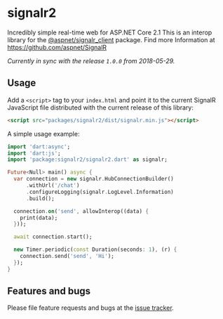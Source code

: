 # signalr2

Incredibly simple real-time web for ASP.NET Core 2.1
This is an interop library for the [@aspnet/signalr_client][signalr_npm] package.
Find more Information at https://github.com/aspnet/SignalR

*Currently in sync with the release `1.0.0` from 2018-05-29.*

## Usage

Add a `<script>` tag to your `index.html` and point it to the current SignalR JavaScript file distributed with the current release of this library:

```html
<script src="packages/signalr2/dist/signalr.min.js"></script>
```

A simple usage example:

```dart
import 'dart:async';
import 'dart:js';
import 'package:signalr2/signalr2.dart' as signalr;

Future<Null> main() async {
  var connection = new signalr.HubConnectionBuilder()
      .withUrl('/chat')
      .configureLogging(signalr.LogLevel.Information)
      .build();

  connection.on('send', allowInterop((data) {
    print(data);
  }));

  await connection.start();

  new Timer.periodic(const Duration(seconds: 1), (r) {
    connection.send('send', 'Hi');
  });
}

```

## Features and bugs

Please file feature requests and bugs at the [issue tracker][tracker].

[tracker]: https://github.com/rinukkusu/signalr2-dart
[signalr_npm]: https://www.npmjs.com/package/@aspnet/signalr-client